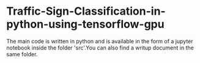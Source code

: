 # Traffic-Sign-Classification-in-python-using-tensorflow-gpu
The main code is written in python and is available in the form of a jupyter notebook inside the folder 'src'.You can also find a writup document in the same folder.
